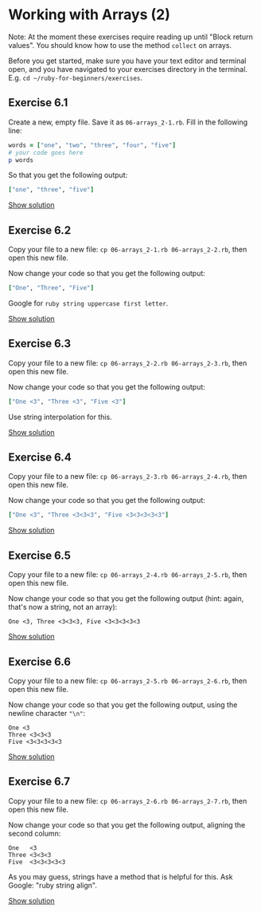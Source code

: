 # Working with Arrays (2)

Note: At the moment these exercises require reading up until "Block return values".
You should know how to use the method `collect` on arrays.

Before you get started, make sure you have your text editor and terminal open, and
you have navigated to your exercises directory in the terminal. E.g. `cd
~/ruby-for-beginners/exercises`.


## Exercise 6.1

Create a new, empty file. Save it as `06-arrays_2-1.rb`. Fill in the following line:

```ruby
words = ["one", "two", "three", "four", "five"]
# your code goes here
p words
```

So that you get the following output:

```ruby
["one", "three", "five"]
```

<a href="/solutions/06-arrays_2-1.rb" class="solution">Show solution</a>


## Exercise 6.2

Copy your file to a new file: `cp 06-arrays_2-1.rb 06-arrays_2-2.rb`, then open this
new file.

Now change your code so that you get the following output:

```ruby
["One", "Three", "Five"]
```

<p class="hint">
Google for <code>ruby string uppercase first letter</code>.
</p>

<a href="/solutions/06-arrays_2-2.rb" class="solution">Show solution</a>


## Exercise 6.3

Copy your file to a new file: `cp 06-arrays_2-2.rb 06-arrays_2-3.rb`, then open this
new file.

Now change your code so that you get the following output:

```ruby
["One <3", "Three <3", "Five <3"]
```

<p class="hint">
Use string interpolation for this.
</p>

<a href="/solutions/06-arrays_2-3.rb" class="solution">Show solution</a>


## Exercise 6.4

Copy your file to a new file: `cp 06-arrays_2-3.rb 06-arrays_2-4.rb`, then open this
new file.

Now change your code so that you get the following output:

```ruby
["One <3", "Three <3<3<3", "Five <3<3<3<3<3"]
```

<a href="/solutions/06-arrays_2-4.rb" class="solution">Show solution</a>


## Exercise 6.5

Copy your file to a new file: `cp 06-arrays_2-4.rb 06-arrays_2-5.rb`, then open this
new file.

Now change your code so that you get the following output (hint: again, that's
now a string, not an array):

```
One <3, Three <3<3<3, Five <3<3<3<3<3
```

<a href="/solutions/06-arrays_2-5.rb" class="solution">Show solution</a>


## Exercise 6.6

Copy your file to a new file: `cp 06-arrays_2-5.rb 06-arrays_2-6.rb`, then open this
new file.

Now change your code so that you get the following output, using the newline
character `"\n"`:

```
One <3
Three <3<3<3
Five <3<3<3<3<3
```

<a href="/solutions/06-arrays_2-6.rb" class="solution">Show solution</a>


## Exercise 6.7

Copy your file to a new file: `cp 06-arrays_2-6.rb 06-arrays_2-7.rb`, then open this
new file.

Now change your code so that you get the following output, aligning the second
column:

```
One   <3
Three <3<3<3
Five  <3<3<3<3<3
```

<p class="hint">
As you may guess, strings have a method that is helpful for this. Ask
Google: "ruby string align".
</p>

<a href="/solutions/06-arrays_2-7.rb" class="solution">Show solution</a>

